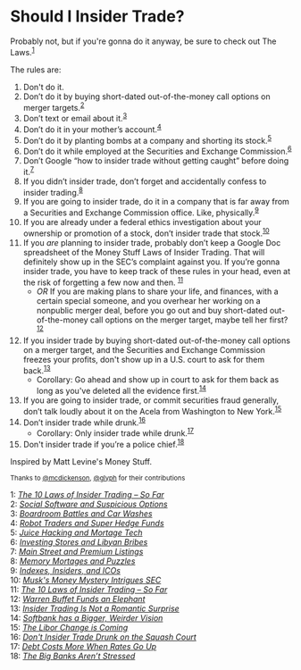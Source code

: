 # Should I Insider Trade?
Probably not, but if you're gonna do it anyway, be sure to check out The Laws.<sup>[1](#myfootnote1)</sup>

The rules are:

1. Don't do it.
1. Don’t do it by buying short-dated out-of-the-money call options on merger targets.<sup>[2](#myfootnote2)</sup>
1. Don’t text or email about it.<sup>[3](#myfootnote3)</sup>
1. Don’t do it in your mother’s account.<sup>[4](#myfootnote4)</sup>
1. Don’t do it by planting bombs at a company and shorting its stock.<sup>[5](#myfootnote5)</sup>
1. Don’t do it while employed at the Securities and Exchange Commission.<sup>[6](#myfootnote6)</sup>
1. Don’t Google “how to insider trade without getting caught” before doing it.<sup>[7](#myfootnote7)</sup>
1. If you didn’t insider trade, don’t forget and accidentally confess to insider trading.<sup>[8](#myfootnote8)</sup>
1. If you are going to insider trade, do it in a company that is far away from a Securities and Exchange Commission office. Like, physically.<sup>[9](#myfootnote9)</sup>
1. If you are already under a federal ethics investigation about your ownership or promotion of a stock, don’t insider trade that stock.<sup>[10](#myfootnote10)</sup>
1. If you *are* planning to insider trade, probably don’t keep a Google Doc spreadsheet of the Money Stuff Laws of Insider Trading. That will definitely show up in the SEC’s complaint against you. If you’re gonna insider trade, you have to keep track of these rules in your head, even at the risk of forgetting a few now and then.  <sup>[11](#myfootnote11)</sup>
    * *OR* If you are making plans to share your life, and finances, with a certain special someone, and you overhear her working on a nonpublic merger deal, before you go out and buy short-dated out-of-the-money call options on the merger target, maybe tell her first?<sup>[12](#myfootnote12)</sup>
1. If you insider trade by buying short-dated out-of-the-money call options on a merger target, and the Securities and Exchange Commission freezes your profits, don't show up in a U.S. court to ask for them back.<sup>[13](#myfootnote13)</sup>
    * Corollary: Go ahead and show up in court to ask for them back as long as you've deleted all the evidence first.<sup>[14](#myfootnote14)</sup>
1. If you are going to insider trade, or commit securities fraud generally, don’t talk loudly about it on the Acela from Washington to New York.<sup>[15](#myfootnote15)</sup>
1. Don’t insider trade while drunk.<sup>[16](#myfootnote16)</sup>
    * Corollary: Only insider trade while drunk.<sup>[17](#myfootnote17)</sup>
1. Don't insider trade if you’re a police chief.<sup>[18](#myfootnote18)</sup>

Inspired by Matt Levine's Money Stuff.

<small>Thanks to [@mcdickenson](https://github.com/mcdickenson), [@glyph](https://github.com/glyph) for their contributions </small>

<a name="myfootnote1">1</a>: [*The 10 Laws of Insider Trading – So Far*](https://www.bloomberg.com/opinion/articles/2018-08-12/the-10-laws-of-insider-trading)  
<a name="myfootnote2">2</a>: [*Social Software and Suspicious Options*](https://www.bloomberg.com/view/articles/2016-06-14/social-software-and-suspicious-options)  
<a name="myfootnote3">3</a>: [*Boardroom Battles and Car Washes*](https://www.bloomberg.com/view/articles/2016-06-17/boardroom-battles-and-car-washes)  
<a name="myfootnote4">4</a>: [*Robot Traders and Super Hedge Funds*](https://www.bloomberg.com/view/articles/2017-03-16/robot-traders-and-super-hedge-funds)  
<a name="myfootnote5">5</a>: [*Juice Hacking and Mortage Tech*](https://www.bloomberg.com/view/articles/2017-04-21/juice-hacking-and-mortgage-tech)  
<a name="myfootnote6">6</a>: [*Investing Stores and Libyan Bribes*](https://www.bloomberg.com/view/articles/2017-05-04/investing-stores-and-libyan-bribes)  
<a name="myfootnote7">7</a>: [*Main Street and Premium Listings*](https://www.bloomberg.com/view/articles/2017-07-13/main-street-and-premium-listings)  
<a name="myfootnote8">8</a>: [*Memory Mortages and Puzzles*](https://www.bloomberg.com/view/articles/2017-09-19/memory-mortgages-and-puzzles)   
<a name="myfootnote9">9</a>: [*Indexes, Insiders, and ICOs*](https://www.bloomberg.com/view/articles/2017-10-17/indexes-insiders-and-icos)   
<a name="myfootnote10">10</a>: [*Musk's Money Mystery Intrigues SEC*](https://www.bloomberg.com/view/articles/2018-08-09/musk-s-money-mystery-intrigues-sec)  
<a name="myfootnote11">11</a>: [*The 10 Laws of Insider Trading – So Far*](https://www.bloomberg.com/opinion/articles/2018-08-12/the-10-laws-of-insider-trading)  
<a name="myfootnote12">12</a>: [*Warren Buffet Funds an Elephant*](https://www.bloomberg.com/opinion/articles/2019-04-30/warren-buffett-funds-an-elephant)  
<a name="myfootnote13">13</a>: [*Insider Trading Is Not a Romantic Surprise*](https://www.bloomberg.com/opinion/articles/2018-12-19/insider-trading-is-not-a-romantic-surprise)  
<a name="myfootnote14">14</a>: [*Softbank has a Bigger, Weirder Vision*](https://www.bloomberg.com/opinion/articles/2019-05-03/softbank-has-a-bigger-weirder-vision?srnd=opinion#the-twelfth-law-of-insider-trading)  
<a name="myfootnote15">15</a>: [*The Libor Change is Coming*](https://www.bloomberg.com/opinion/articles/2019-08-27/the-libor-change-is-coming)  
<a name="myfootnote16">16</a>: [*Don't Insider Trade Drunk on the Squash Court*](https://www.bloomberg.com/opinion/articles/2023-06-16/don-t-insider-trade-drunk-on-the-squash-court)  
<a name="myfootnote17">17</a>: [*Debt Costs More When Rates Go Up*](https://www.bloomberg.com/opinion/articles/2023-06-20/debt-costs-more-when-rates-go-up)  
<a name="myfootnote18">18</a>: [*The Big Banks Aren’t Stressed*](https://www.bloomberg.com/opinion/articles/2023-06-29/the-big-banks-aren-t-stressed)  


